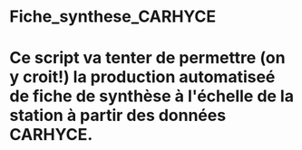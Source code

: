 # Fiche_synthese_CARHYCE
# Ce script va tenter de permettre (on y croit!) la production automatiseé de fiche de synthèse à l'échelle de la station à partir des données CARHYCE.
